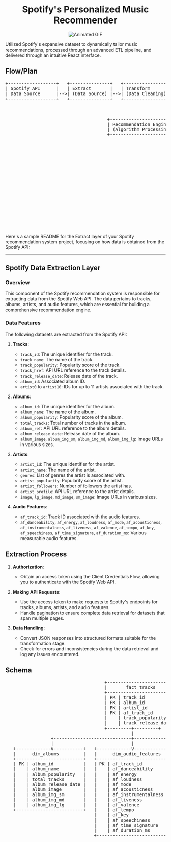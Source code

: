 <h1 align = "center">Spotify's Personalized Music Recommender</h1>
<p align="center">
  
  <img src="https://cdn.dribbble.com/users/441326/screenshots/3165191/media/45c2723efdf8be2140ff43913cbe8a3f.gif" alt="Animated GIF">
</p>

Utilized Spotify's expansive dataset to dynamically tailor music recommendations, processed through an advanced ETL pipeline, and delivered through an intuitive React interface.


## Flow/Plan
<pre>
+------------------+   +---------------+   +------------------+   +------------------------+
| Spotify API      |   | Extract       |   | Transform        |   | Load                   |
| Data Source      |-->| (Data Source) |-->| (Data Cleaning)  |-->| (PostgreSQL DB with    |
+------------------+   +---------------+   +------------------+   |  Star Schema)          |
                                                                  +------------------------+
                                                                                    |
                                                                                    |
                                      +-------------------------+   +---------------v---------------+
                                      | Recommendation Engine   |   | Recommendations Table          |
                                      | (Algorithm Processing)  |   | Stored in PostgreSQL-3 cluster |
                                      +-------------------------+   +--------------------------------+
                                                                                    |
                                                              +---------------------v-------------------+
                                                              | Flask Backend                          |
                                                              | (API Endpoints for Data Interaction)   |
                                                              +----------------------------------------+
                                                                             |
                                                              +-------------v--------------+
                                                              | React Frontend             |
                                                              | (User Interface)           |
                                                              +----------------------------+
                                                                             |
                                                              +-------------v--------------+
                                                              | User Interaction           |
                                                              | (Select Favorite Song,     |
                                                              |  Receive Recommendations,  |
                                                              |  Like/Dislike)             |
                                                              +----------------------------+

</pre>


Here's a sample README for the Extract layer of your Spotify recommendation system project, focusing on how data is obtained from the Spotify API:

---

## Spotify Data Extraction Layer

### Overview
This component of the Spotify recommendation system is responsible for extracting data from the Spotify Web API. The data pertains to tracks, albums, artists, and audio features, which are essential for building a comprehensive recommendation engine.

### Data Features
The following datasets are extracted from the Spotify API:

1. **Tracks**:
   - `track_id`: The unique identifier for the track.
   - `track_name`: The name of the track.
   - `track_popularity`: Popularity score of the track.
   - `track_href`: API URL reference to the track details.
   - `track_release_date`: Release date of the track.
   - `album_id`: Associated album ID.
   - `artist0` to `artist10`: IDs for up to 11 artists associated with the track.

2. **Albums**:
   - `album_id`: The unique identifier for the album.
   - `album_name`: The name of the album.
   - `album_popularity`: Popularity score of the album.
   - `total_tracks`: Total number of tracks in the album.
   - `album_ref`: API URL reference to the album details.
   - `album_release_date`: Release date of the album.
   - `album_image`, `album_img_sm`, `album_img_md`, `album_img_lg`: Image URLs in various sizes.

3. **Artists**:
   - `artist_id`: The unique identifier for the artist.
   - `artist_name`: The name of the artist.
   - `genres`: List of genres the artist is associated with.
   - `artist_popularity`: Popularity score of the artist.
   - `artist_followers`: Number of followers the artist has.
   - `artist_profile`: API URL reference to the artist details.
   - `image`, `lg_image`, `md_image`, `sm_image`: Image URLs in various sizes.

4. **Audio Features**:
   - `af_track_id`: Track ID associated with the audio features.
   - `af_danceability`, `af_energy`, `af_loudness`, `af_mode`, `af_acousticness`, `af_instrumentalness`, `af_liveness`, `af_valence`, `af_tempo`, `af_key`, `af_speechiness`, `af_time_signature`, `af_duration_ms`: Various measurable audio features.

## Extraction Process
1. **Authorization**:
   - Obtain an access token using the Client Credentials Flow, allowing you to authenticate with the Spotify Web API.

2. **Making API Requests**:
   - Use the access token to make requests to Spotify's endpoints for tracks, albums, artists, and audio features.
   - Handle pagination to ensure complete data retrieval for datasets that span multiple pages.

3. **Data Handling**:
   - Convert JSON responses into structured formats suitable for the transformation stage.
   - Check for errors and inconsistencies during the data retrieval and log any issues encountered.




## Schema
<pre>
                                     +-------------------------+
                                     |       fact_tracks       |
                                     +-------------------------+
                                     | PK | track_id           |
                                     | FK | album_id           |
                                     | FK | artist_id          |
                                     | FK | af_track_id        |
                                     |    | track_popularity   |
                                     |    | track_release_date |
                                     +---------+---------+
                                               |
                 +-----------------------------+-----------------------------+
                 |                             |                             |
   +-------------v-----------+   +-------------v------------+   +-------------v-------------+
   |      dim_albums         |   |      dim_audio_features  |   |       dim_artists         |
   +-------------------------+   +--------------------------+   +---------------------------+
   | PK | album_id           |   | PK | af_track_id         |   | PK | artist_id            |
   |    | album_name         |   |    | af_danceability     |   |    | artist_name          |
   |    | album_popularity   |   |    | af_energy           |   |    | genres               |
   |    | total_tracks       |   |    | af_loudness         |   |    | artist_popularity    |
   |    | album_release_date |   |    | af_mode             |   |    | artist_followers     |
   |    | album_image        |   |    | af_acousticness     |   |    | artist_profile       |
   |    | album_img_sm       |   |    | af_instrumentalness |   |    | image                |
   |    | album_img_md       |   |    | af_liveness         |   |    | lg_image             |
   |    | album_img_lg       |   |    | af_valence          |   |    | md_image             |
   +-------------------------+   |    | af_tempo            |   |    | sm_image             |
                                 |    | af_key              |   +-------------+-------------+
                                 |    | af_speechiness      |                 |
                                 |    | af_time_signature   |   +-------------v-------------+
                                 |    | af_duration_ms      |   |      artist_tracks        |
                                 +--------------------------+   +---------------------------+
                                                                | FK | track_id             |
                                                                | FK | artist_id            |
                                                                +---------------------------+


</pre>
